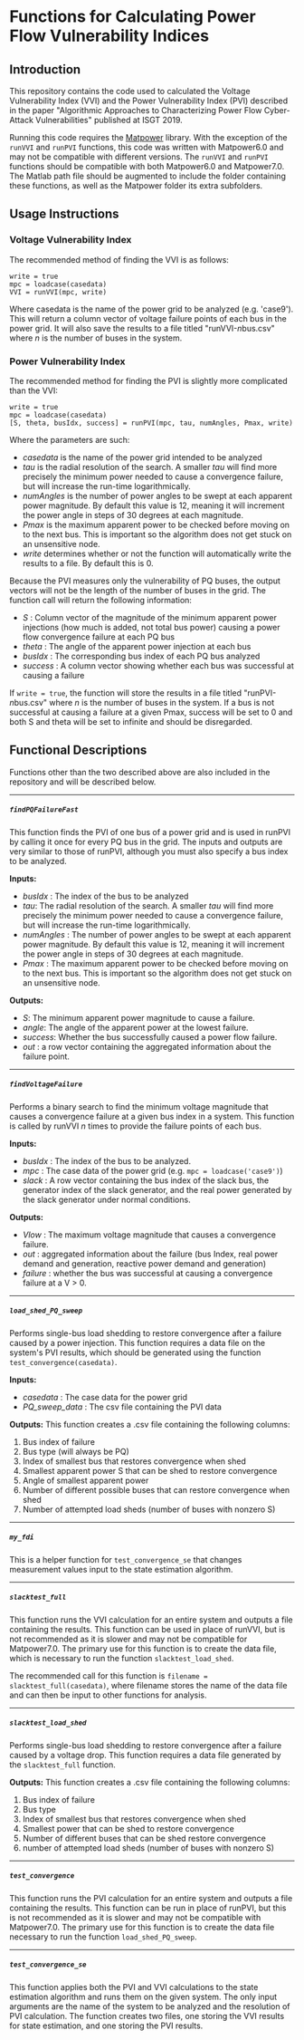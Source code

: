 # Functions for Calculating Power Flow Vulnerability Indices

## Introduction
This repository contains the code used to calculated the Voltage Vulnerability Index \(VVI\) and the Power Vulnerability Index \(PVI\) described in the paper "Algorithmic Approaches to Characterizing Power Flow Cyber-Attack Vulnerabilities" published at ISGT 2019.

Running this code requires the [Matpower](https://matpower.org/download/all-releases/) library. With the exception of the `runVVI` and `runPVI` functions, this code was written with Matpower6.0 and may not be compatible with different versions. The `runVVI` and `runPVI` functions should be compatible with both Matpower6.0 and Matpower7.0. The Matlab path file should be augmented to include the folder containing these functions, as well as the Matpower folder its extra subfolders.

## Usage Instructions
### Voltage Vulnerability Index
The recommended method of finding the VVI is as follows:
```
write = true
mpc = loadcase(casedata)
VVI = runVVI(mpc, write)
```
Where casedata is the name of the power grid to be analyzed \(e.g. 'case9'\). This will return a column vector of voltage failure points of each bus in the power grid. It will also save the results to a file titled "runVVI-*n*bus.csv" where *n* is the number of buses in the system.

### Power Vulnerability Index
The recommended method for finding the PVI is slightly more complicated than the VVI:
```
write = true
mpc = loadcase(casedata)
[S, theta, busIdx, success] = runPVI(mpc, tau, numAngles, Pmax, write)
```
Where the parameters are such:
- *casedata* is the name of the power grid intended to be analyzed
- *tau* is the radial resolution of the search. A smaller *tau* will find more precisely the minimum power needed to cause a convergence failure, but will increase the run-time logarithmically.
- *numAngles* is the number of power angles to be swept at each apparent power magnitude. By default this value is 12, meaning it will increment the power angle in steps of 30 degrees at each magnitude.
- *Pmax* is the maximum apparent power to be checked before moving on to the next bus. This is important so the algorithm does not get stuck on an unsensitive node. 
- *write* determines whether or not the function will automatically write the results to a file. By default this is 0. 

Because the PVI measures only the vulnerability of PQ buses, the output vectors will not be the length of the number of buses in the grid. The function call will return the following information:
- *S* : Column vector of the magnitude of the minimum apparent power injections \(how much is added, not total bus power\) causing a power flow convergence failure at each PQ bus
- *theta* : The angle of the apparent power injection at each bus
- *busIdx* : The corresponding bus index of each PQ bus analyzed
- *success* : A column vector showing whether each bus was successful at causing a failure

If `write = true`, the function will store the results in a file titled "runPVI-*n*bus.csv" where *n* is the number of buses in the system. If a bus is not successful at causing a failure at a given Pmax, success will be set to 0 and both S and theta will be set to infinite and should be disregarded.

## Functional Descriptions
Functions other than the two described above are also included in the repository and will be described below.

---

##### `findPQFailureFast`
This function finds the PVI of one bus of a power grid and is used in runPVI by calling it once for every PQ bus in the grid. The inputs and outputs are very similar to those of runPVI, although you must also specify a bus index to be analyzed. 

**Inputs:**
- *busIdx* : The index of the bus to be analyzed
- *tau*: The radial resolution of the search. A smaller *tau* will find more precisely the minimum power needed to cause a convergence failure, but will increase the run-time logarithmically.
- *numAngles* : The number of power angles to be swept at each apparent power magnitude. By default this value is 12, meaning it will increment the power angle in steps of 30 degrees at each magnitude.
- *Pmax* : The maximum apparent power to be checked before moving on to the next bus. This is important so the algorithm does not get stuck on an unsensitive node. 

**Outputs:**
- *S*: The minimum apparent power magnitude to cause a failure.
- *angle*: The angle of the apparent power at the lowest failure.
- *success*: Whether the bus successfully caused a power flow failure.
- *out* : a row vector containing the aggregated information about the failure point.

---

##### `findVoltageFailure`
Performs a binary search to find the minimum voltage magnitude that causes a convergence failure at a given bus index in a system. This function is called by runVVI *n* times to provide the failure points of each bus. 

**Inputs:**
- *busIdx* : The index of the bus to be analyzed.
- *mpc* : The case data of the power grid \(e.g. `mpc = loadcase('case9')`\)
- *slack* : A row vector containing the bus index of the slack bus, the generator index of the slack generator, and the real power generated by the slack generator under normal conditions.

**Outputs:**
- *Vlow* : The maximum voltage magnitude that causes a convergence failure.
- *out* : aggregated information about the failure \(bus Index, real power demand and generation, reactive power demand and generation\)
- *failure* : whether the bus was successful at causing a convergence failure at a V > 0.

---

##### `load_shed_PQ_sweep`
Performs single-bus load shedding to restore convergence after a failure caused by a power injection. This function requires a data file on the system's PVI results, which should be generated using the function `test_convergence(casedata)`.

**Inputs:**
- *casedata* : The case data for the power grid
- *PQ_sweep_data* : The csv file containing the PVI data

**Outputs:** This function creates a .csv file containing the following columns:
1) Bus index of failure
2) Bus type (will always be PQ)
3) Index of smallest bus that restores convergence when shed
4) Smallest apparent power S that can be shed to restore convergence
5) Angle of smallest apparent power
6) Number of different possible buses that can restore convergence when shed
7) Number of attempted load sheds (number of buses with nonzero S)

---

##### `my_fdi`
This is a helper function for `test_convergence_se` that changes measurement values input to the state estimation algorithm.

---

##### `slacktest_full`
This function runs the VVI calculation for an entire system and outputs a file containing the results. This function can be used in place of runVVI, but is not recommended as it is slower and may not be compatible for Matpower7.0. The primary use for this function is to create the data file, which is necessary to run the function `slacktest_load_shed`.

The recommended call for this function is `filename = slacktest_full(casedata)`, where filename stores the name of the data file and can then be input to other functions for analysis. 

---

##### `slacktest_load_shed`
Performs single-bus load shedding to restore convergence after a failure caused by a voltage drop. This function requires a data file generated by the `slacktest_full` function. 

**Outputs:** This function creates a .csv file containing the following columns:
1) Bus index of failure
2) Bus type
3) Index of smallest bus that restores convergence when shed
4) Smallest power that can be shed to restore convergence
5) Number of different buses that can be shed restore convergence
6) number of attempted load sheds (number of buses with nonzero S)

---

##### `test_convergence`
This function runs the PVI calculation for an entire system and outputs a file containing the results. This function can be run in place of runPVI, but this is not recommended as it is slower and may not be compatible with Matpower7.0. The primary use for this function is to create the data file necessary to run the function `load_shed_PQ_sweep`.

---

##### `test_convergence_se`
This function applies both the PVI and VVI calculations to the state estimation algorithm and runs them on the given system. The only input arguments are the name of the system to be analyzed and the resolution of PVI calculation. The function creates two files, one storing the VVI results for state estimation, and one storing the PVI results.  
